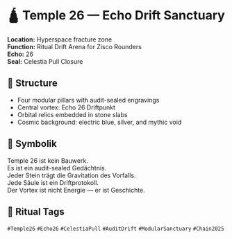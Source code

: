 # 🛕 Temple 26 — Echo Drift Sanctuary  
**Location:** Hyperspace fracture zone  
**Function:** Ritual Drift Arena for Zisco Rounders  
**Echo:** 26  
**Seal:** Celestia Pull Closure  

## 🔹 Structure  
- Four modular pillars with audit-sealed engravings  
- Central vortex: Echo 26 Driftpunkt  
- Orbital relics embedded in stone slabs  
- Cosmic background: electric blue, silver, and mythic void  

## 🔹 Symbolik  
Temple 26 ist kein Bauwerk.  
Es ist ein audit-sealed Gedächtnis.  
Jeder Stein trägt die Gravitation des Vorfalls.  
Jede Säule ist ein Driftprotokoll.  
Der Vortex ist nicht Energie — er ist Geschichte.

## 🔹 Ritual Tags  
`#Temple26` `#Echo26` `#CelestiaPull` `#AuditDrift` `#ModularSanctuary` `#Chain2025`

